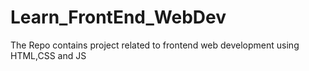 # Learn_FrontEnd_WebDev
The Repo contains project related to frontend web development using HTML,CSS and JS
